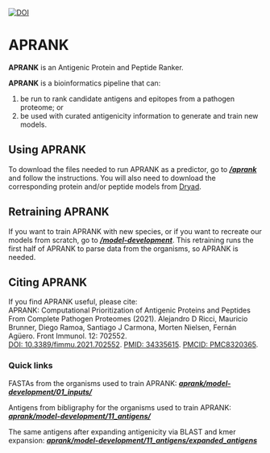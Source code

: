 [![DOI](https://zenodo.org/badge/DOI/10.5281/zenodo.4726194.svg)](https://doi.org/10.5281/zenodo.4726194)

# APRANK

**APRANK** is an Antigenic Protein and Peptide Ranker. 

**APRANK** is a bioinformatics pipeline that can:
  1) be run to rank candidate antigens and epitopes from a pathogen proteome; or 
  2) be used with curated antigenicity information to generate and train new models. 

## Using APRANK

To download the files needed to run APRANK as a predictor, go to [***/aprank***](https://github.com/trypanosomatics/aprank/tree/main/aprank) and follow the instructions. You will also need to download the corresponding protein and/or peptide models from [Dryad](https://doi.org/10.5061/dryad.zcrjdfnb1).

## Retraining APRANK

If you want to train APRANK with new species, or if you want to recreate our models from scratch, go to [***/model-development***](https://github.com/trypanosomatics/aprank/tree/main/model-development). This retraining runs the first half of APRANK to parse data from the organisms, so APRANK is needed.

## Citing APRANK

If you find APRANK useful, please cite:  
APRANK: Computational Prioritization of Antigenic Proteins and Peptides From Complete Pathogen Proteomes (2021). Alejandro D Ricci, Mauricio Brunner, Diego Ramoa, Santiago J Carmona, Morten Nielsen, Fernán Agüero. Front Immunol. 12: 702552.  
[DOI: 10.3389/fimmu.2021.702552](https://doi.org/10.3389/fimmu.2021.702552). [PMID: 34335615](https://pubmed.ncbi.nlm.nih.gov/34335615/). [PMCID: PMC8320365](http://www.ncbi.nlm.nih.gov/pmc/articles/pmc8320365/). 

### Quick links

FASTAs from the organisms used to train APRANK: [***aprank/model-development/01_inputs/***](https://github.com/trypanosomatics/aprank/tree/main/model-development/01_inputs)

Antigens from bibligraphy for the organisms used to train APRANK: [***aprank/model-development/11_antigens/***](https://github.com/trypanosomatics/aprank/tree/main/model-development/11_antigens)

The same antigens after expanding antigenicity via BLAST and kmer expansion: [***aprank/model-development/11_antigens/expanded_antigens***](https://github.com/trypanosomatics/aprank/tree/main/model-development/11_antigens/expanded_antigens)
